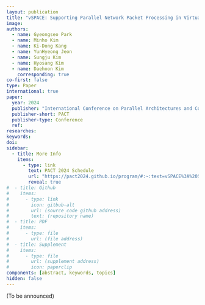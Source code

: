 ```yaml
---
layout: publication
title: "vSPACE: Supporting Parallel Network Packet Processing in Virtualized Environments through Dynamic Core Management"
image: 
authors:
  - name: Gyeongseo Park
  - name: Minho Kim
  - name: Ki-Dong Kang
  - name: YunHyeong Jeon
  - name: Sungju Kim
  - name: Hyosang Kim
  - name: Daehoon Kim
    corresponding: true
co-first: false
type: Paper
international: true
paper:
  year: 2024
  publisher: "International Conference on Parallel Architectures and Compilation Techniques"
  publisher-short: PACT
  publisher-type: Conference
  ref: 
researches:
keywords:
doi:
sidebar:
  - title: More Info
    items:
      - type: link
        text: PACT 2024 Schedule
        url: "https://pact2024.github.io/program/#:~:text=vSPACE%3A%20Supporting%20Parallel%20Network%20Packet%20Processing%20in%20Virtualized%20Environments%20through%20Dynamic%20Core%20Management%0AGyeongseo%20Park%2C%20Minho%20Kim%20(DGIST)%3B%20Ki%2DDong%20Kang%20(DGIST/ETRI)%3B%20Yunhyeong%20Jeon%2C%20Sungju%20Kim%2C%20Hyosang%20Kim%20(DGIST)%3B%20Daehoon%20Kim%20(Yonsei%20University)"
        reveal: true
#  - title: Github
#    items: 
#      - type: link
#        icon: gitbub-alt
#        url: (source code github address)
#        text: (repository name)
#  - title: PDF
#    items: 
#      - type: file
#        url: (file address)
#  - title: Supplement
#    items: 
#      - type: file
#        url: (supplement address)
#        icon: paperclip
components: [abstract, keywords, topics]
hidden: false
---
```


(To be announced)